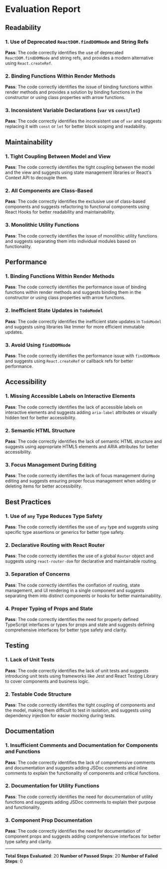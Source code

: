 # Evaluation Report

## Readability

### 1. Use of Deprecated `ReactDOM.findDOMNode` and String Refs
**Pass**: The code correctly identifies the use of deprecated `ReactDOM.findDOMNode` and string refs, and provides a modern alternative using `React.createRef`.

### 2. Binding Functions Within Render Methods
**Pass**: The code correctly identifies the issue of binding functions within render methods and provides a solution by binding functions in the constructor or using class properties with arrow functions.

### 3. Inconsistent Variable Declarations (`var` vs `const`/`let`)
**Pass**: The code correctly identifies the inconsistent use of `var` and suggests replacing it with `const` or `let` for better block scoping and readability.

## Maintainability

### 1. Tight Coupling Between Model and View
**Pass**: The code correctly identifies the tight coupling between the model and the view and suggests using state management libraries or React's Context API to decouple them.

### 2. All Components are Class-Based
**Pass**: The code correctly identifies the exclusive use of class-based components and suggests refactoring to functional components using React Hooks for better readability and maintainability.

### 3. Monolithic Utility Functions
**Pass**: The code correctly identifies the issue of monolithic utility functions and suggests separating them into individual modules based on functionality.

## Performance

### 1. Binding Functions Within Render Methods
**Pass**: The code correctly identifies the performance issue of binding functions within render methods and suggests binding them in the constructor or using class properties with arrow functions.

### 2. Inefficient State Updates in `TodoModel`
**Pass**: The code correctly identifies the inefficient state updates in `TodoModel` and suggests using libraries like Immer for more efficient immutable updates.

### 3. Avoid Using `findDOMNode`
**Pass**: The code correctly identifies the performance issue with `findDOMNode` and suggests using `React.createRef` or callback refs for better performance.

## Accessibility

### 1. Missing Accessible Labels on Interactive Elements
**Pass**: The code correctly identifies the lack of accessible labels on interactive elements and suggests adding `aria-label` attributes or visually hidden text for better accessibility.

### 2. Semantic HTML Structure
**Pass**: The code correctly identifies the lack of semantic HTML structure and suggests using appropriate HTML5 elements and ARIA attributes for better accessibility.

### 3. Focus Management During Editing
**Pass**: The code correctly identifies the lack of focus management during editing and suggests ensuring proper focus management when adding or deleting items for better accessibility.

## Best Practices

### 1. Use of `any` Type Reduces Type Safety
**Pass**: The code correctly identifies the use of `any` type and suggests using specific type assertions or generics for better type safety.

### 2. Declarative Routing with React Router
**Pass**: The code correctly identifies the use of a global `Router` object and suggests using `react-router-dom` for declarative and maintainable routing.

### 3. Separation of Concerns
**Pass**: The code correctly identifies the conflation of routing, state management, and UI rendering in a single component and suggests separating them into distinct components or hooks for better maintainability.

### 4. Proper Typing of Props and State
**Pass**: The code correctly identifies the need for properly defined TypeScript interfaces or types for props and state and suggests defining comprehensive interfaces for better type safety and clarity.

## Testing

### 1. Lack of Unit Tests
**Pass**: The code correctly identifies the lack of unit tests and suggests introducing unit tests using frameworks like Jest and React Testing Library to cover components and business logic.

### 2. Testable Code Structure
**Pass**: The code correctly identifies the tight coupling of components and the model, making them difficult to test in isolation, and suggests using dependency injection for easier mocking during tests.

## Documentation

### 1. Insufficient Comments and Documentation for Components and Functions
**Pass**: The code correctly identifies the lack of comprehensive comments and documentation and suggests adding JSDoc comments and inline comments to explain the functionality of components and critical functions.

### 2. Documentation for Utility Functions
**Pass**: The code correctly identifies the need for documentation of utility functions and suggests adding JSDoc comments to explain their purpose and functionality.

### 3. Component Prop Documentation
**Pass**: The code correctly identifies the need for documentation of component props and suggests adding comprehensive interfaces for better type safety and clarity.

---

**Total Steps Evaluated**: 20
**Number of Passed Steps**: 20
**Number of Failed Steps**: 0